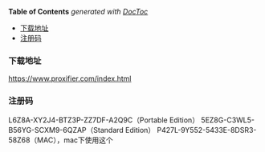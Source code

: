 <!-- START doctoc generated TOC please keep comment here to allow auto update -->
<!-- DON'T EDIT THIS SECTION, INSTEAD RE-RUN doctoc TO UPDATE -->
**Table of Contents**  *generated with [DocToc](https://github.com/thlorenz/doctoc)*

- [下载地址](#%E4%B8%8B%E8%BD%BD%E5%9C%B0%E5%9D%80)
- [注册码](#%E6%B3%A8%E5%86%8C%E7%A0%81)

<!-- END doctoc generated TOC please keep comment here to allow auto update -->

### 下载地址
https://www.proxifier.com/index.html
 
### 注册码
L6Z8A-XY2J4-BTZ3P-ZZ7DF-A2Q9C（Portable Edition）
5EZ8G-C3WL5-B56YG-SCXM9-6QZAP（Standard Edition）
P427L-9Y552-5433E-8DSR3-58Z68（MAC），mac下使用这个